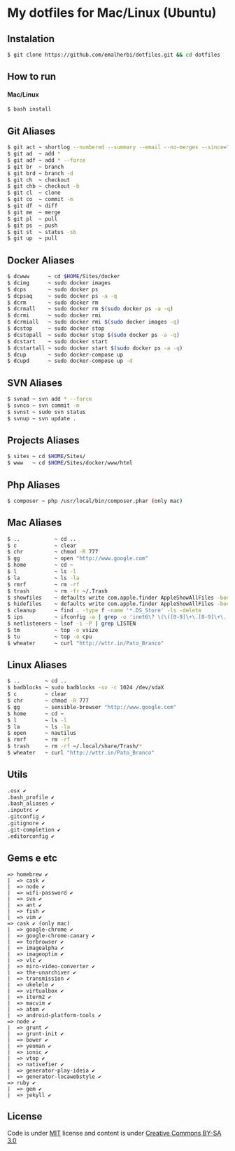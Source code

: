 # My dotfiles for Mac/Linux (Ubuntu)

## Instalation

```bash
$ git clone https://github.com/emalherbi/dotfiles.git && cd dotfiles
```

## How to run

#### Mac/Linux

```bash
$ bash install
```

## Git Aliases

```bash
$ git act ~ shortlog --numbered --summary --email --no-merges --since="6 months"
$ git ad  ~ add *
$ git adf ~ add * --force
$ git br  ~ branch
$ git brd ~ branch -d
$ git ch  ~ checkout
$ git chb ~ checkout -b
$ git cl  ~ clone
$ git co  ~ commit -m
$ git df  ~ diff
$ git me  ~ merge
$ git pl  ~ pull
$ git ps  ~ push
$ git st  ~ status -sb
$ git up  ~ pull
```

## Docker Aliases

```bash
$ dcwww      ~ cd $HOME/Sites/docker
$ dcimg      ~ sudo docker images
$ dcps       ~ sudo docker ps
$ dcpsaq     ~ sudo docker ps -a -q
$ dcrm       ~ sudo docker rm
$ dcrmall    ~ sudo docker rm $(sudo docker ps -a -q)
$ dcrmi      ~ sudo docker rmi
$ dcrmiall   ~ sudo docker rmi $(sudo docker images -q)
$ dcstop     ~ sudo docker stop
$ dcstopall  ~ sudo docker stop $(sudo docker ps -a -q)
$ dcstart    ~ sudo docker start
$ dcstartall ~ sudo docker start $(sudo docker ps -a -q)
$ dcup       ~ sudo docker-compose up
$ dcupd      ~ sudo docker-compose up -d
```

## SVN Aliases

```bash
$ svnad ~ svn add * --force
$ svnco ~ svn commit -m
$ svnst ~ sudo svn status
$ svnup ~ svn update .
```

## Projects Aliases

```bash
$ sites ~ cd $HOME/Sites/
$ www   ~ cd $HOME/Sites/docker/www/html
```

## Php Aliases

```bash
$ composer ~ php /usr/local/bin/composer.phar (only mac)
```

## Mac Aliases

```bash
$ ..           ~ cd ..
$ c            ~ clear
$ chr          ~ chmod -R 777
$ gg           ~ open "http://www.google.com"
$ home         ~ cd ~
$ l            ~ ls -l
$ la           ~ ls -la
$ rmrf         ~ rm -rf
$ trash        ~ rm -fr ~/.Trash
$ showfiles    ~ defaults write com.apple.finder AppleShowAllFiles -bool true && killall Finder
$ hidefiles    ~ defaults write com.apple.finder AppleShowAllFiles -bool false && killall Finder
$ cleanup      ~ find . -type f -name '*.DS_Store' -ls -delete
$ ips          ~ ifconfig -a | grep -o 'inet6\? \(\([0-9]\+\.[0-9]\+\.[0-9]\+\.[0-9]\+\)\|[a-fA-F0-9:]\+\)' | sed -e 's/inet6* //'
$ netlisteners ~ lsof -i -P | grep LISTEN
$ tm           ~ top -o vsize
$ tu           ~ top -o cpu
$ wheater      ~ curl "http://wttr.in/Pato_Branco"
```

## Linux Aliases

```bash
$ ..        ~ cd ..
$ badblocks ~ sudo badblocks -sv -c 1024 /dev/sdaX
$ c         ~ clear
$ chr       ~ chmod -R 777
$ gg        ~ sensible-browser "http://www.google.com"
$ home      ~ cd ~
$ l         ~ ls -l
$ la        ~ ls -la
$ open      ~ nautilus
$ rmrf      ~ rm -rf
$ trash     ~ rm -rf ~/.local/share/Trash/*
$ wheater   ~ curl "http://wttr.in/Pato_Branco"
```

## Utils

```bash
.osx ✔
.bash_profile ✔
.bash_aliases ✔
.inputrc ✔
.gitconfig ✔
.gitignore ✔
.git-completion ✔
.editorconfig ✔
```

## Gems e etc

```
=> homebrew ✔
|  => cask ✔
|  => node ✔
|  => wifi-password ✔
|  => svn ✔
|  => ant ✔
|  => fish ✔
|  => vim ✔
=> cask ✔ (only mac)
|  => google-chrome ✔
|  => google-chrome-canary ✔
|  => torbrowser ✔
|  => imagealpha ✔
|  => imageoptim ✔
|  => vlc ✔
|  => miro-video-converter ✔
|  => the-unarchiver ✔
|  => transmission ✔
|  => ukelele ✔
|  => virtualbox ✔
|  => iterm2 ✔
|  => macvim ✔
|  => atom ✔
|  => android-platform-tools ✔
=> node ✔
|  => grunt ✔
|  => grunt-init ✔
|  => bower ✔
|  => yeoman ✔
|  => ionic ✔
|  => vtop ✔
|  => nativefier ✔
|  => generator-play-ideia ✔
|  => generator-locawebstyle ✔
=> ruby ✔
|  => gem ✔
|  => jekyll ✔
```

## License

Code is under [MIT](http://davidsonfellipe.mit-license.org) license and content is under [Creative Commons BY-SA 3.0](http://creativecommons.org/licenses/by-sa/3.0/deed.en_US)
